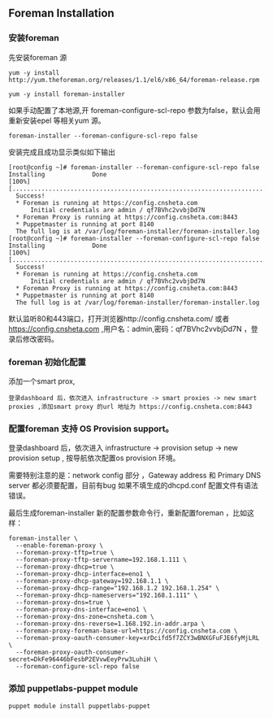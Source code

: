 ## Foreman Installation

### 安装foreman

先安装foreman 源

	yum -y install http://yum.theforeman.org/releases/1.1/el6/x86_64/foreman-release.rpm

	yum -y install foreman-installer 

如果手动配置了本地源,开 foreman-configure-scl-repo 参数为false，默认会用重新安装epel 等相关yum 源。

	foreman-installer --foreman-configure-scl-repo false

安装完成且成功显示类似如下输出

	[root@config ~]# foreman-installer --foreman-configure-scl-repo false
	Installing             Done                                               [100%] [.................................................................................]
	  Success!
	  * Foreman is running at https://config.cnsheta.com
	      Initial credentials are admin / qf7BVhc2vvbjDd7N
	  * Foreman Proxy is running at https://config.cnsheta.com:8443
	  * Puppetmaster is running at port 8140
	  The full log is at /var/log/foreman-installer/foreman-installer.log
	[root@config ~]# foreman-installer --foreman-configure-scl-repo false
	Installing             Done                                               [100%] [.................................................................................]
	  Success!
	  * Foreman is running at https://config.cnsheta.com
	      Initial credentials are admin / qf7BVhc2vvbjDd7N
	  * Foreman Proxy is running at https://config.cnsheta.com:8443
	  * Puppetmaster is running at port 8140
	  The full log is at /var/log/foreman-installer/foreman-installer.log


默认监听80和443端口，打开浏览器http://config.cnsheta.com/ 或者  https://config.cnsheta.com ,用户名：admin,密码：qf7BVhc2vvbjDd7N ，登录后修改密码。

### foreman 初始化配置

添加一个smart prox,

	登录dashboard 后，依次进入 infrastructure -> smart proxies -> new smart proxies ,添加smart proxy 的url 地址为 https://config.cnsheta.com:8443

### 配置foreman 支持 OS Provision support。 

登录dashboard 后，依次进入 infrastructure -> provision setup -> new provision setup , 按导航依次配置os provision 环境。

需要特别注意的是：network config 部分 ，Gateway address  和 Primary DNS server 都必须要配置，目前有bug 如果不填生成的dhcpd.conf 配置文件有语法错误。

最后生成foreman-installer 新的配置参数命令行，重新配置foreman ，比如这样：

	foreman-installer \
	  --enable-foreman-proxy \
	  --foreman-proxy-tftp=true \
	  --foreman-proxy-tftp-servername=192.168.1.111 \
	  --foreman-proxy-dhcp=true \
	  --foreman-proxy-dhcp-interface=eno1 \
	  --foreman-proxy-dhcp-gateway=192.168.1.1 \
	  --foreman-proxy-dhcp-range="192.168.1.2 192.168.1.254" \
	  --foreman-proxy-dhcp-nameservers="192.168.1.111" \
	  --foreman-proxy-dns=true \
	  --foreman-proxy-dns-interface=eno1 \
	  --foreman-proxy-dns-zone=cnsheta.com \
	  --foreman-proxy-dns-reverse=1.168.192.in-addr.arpa \
	  --foreman-proxy-foreman-base-url=https://config.cnsheta.com \
	  --foreman-proxy-oauth-consumer-key=xrDcifd5f7ZCY3wBNXGFuFJE6fyMjLRL \
	  --foreman-proxy-oauth-consumer-secret=DkFe96446bFesbP2EVvwEeyPrw3LuhiH \
	  --foreman-configure-scl-repo false



### 添加 puppetlabs-puppet module

	puppet module install puppetlabs-puppet
